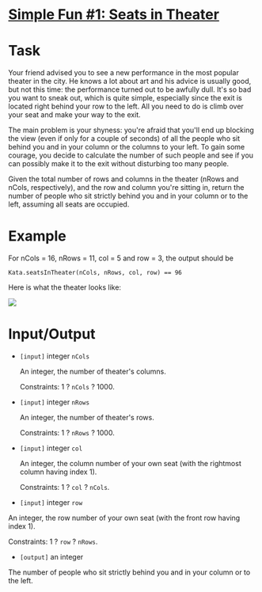 # [Simple Fun #1: Seats in Theater](https://www.codewars.com/kata/simple-fun-number-1-seats-in-theater "https://www.codewars.com/kata/588417e576933b0ec9000045")

# Task
Your friend advised you to see a new performance in the most popular theater in the city. He knows a lot about art and his advice is usually good, but not this time: the performance turned out to be awfully dull. It's so bad you want to sneak out, which is quite simple, especially since the exit is located right behind your row to the left. All you need to do is climb over your seat and make your way to the exit.

 The main problem is your shyness: you're afraid that you'll end up blocking the view (even if only for a couple of seconds) of all the people who sit behind you and in your column or the columns to your left. To gain some courage, you decide to calculate the number of such people and see if you can possibly make it to the exit without disturbing too many people.

 Given the total number of rows and columns in the theater (nRows and nCols, respectively), and the row and column you're sitting in, return the number of people who sit strictly behind you and in your column or to the left, assuming all seats are occupied.

# Example

 For nCols = 16, nRows = 11, col = 5 and row = 3, the output should be

```
Kata.seatsInTheater(nCols, nRows, col, row) == 96
```

 Here is what the theater looks like:

 ![](https://files.gitter.im/myjinxin2015/eAjZ/blob)

# Input/Output


 - `[input]` integer `nCols`

   An integer, the number of theater's columns.

   Constraints: 1 ? `nCols` ? 1000.

 - `[input]` integer `nRows`

   An integer, the number of theater's rows.

   Constraints: 1 ? `nRows` ? 1000.

 - `[input]` integer `col`

   An integer, the column number of your own seat (with the rightmost column having index 1).

   Constraints: 1 ? `col` ? `nCols`.

 - `[input]` integer `row`

  An integer, the row number of your own seat (with the front row having index 1).

  Constraints: 1 ? `row` ? `nRows`.

 - `[output]` an integer

  The number of people who sit strictly behind you and in your column or to the left.